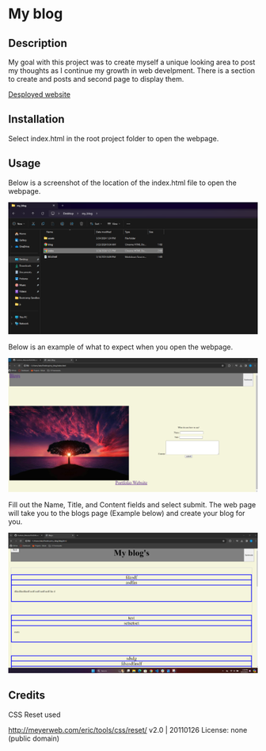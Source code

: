 # My blog


## Description
My goal with this project was to create myself a unique looking area to post my thoughts as I continue my growth in web develpment.  There is a section to create and posts and second page to display them.

[Desployed website](https://jakerasmusson.github.io/my_blog/)
## Installation
Select index.html in the root project folder to open the webpage.

## Usage
Below is a screenshot of the location of the index.html file to open the webpage.

![Screenshot of HTML](/assets/images/screen_shot_HTML.png "Image of HTML in folder")


Below is an example of what to expect when you open the webpage.

![Image of blog homepage](/assets/images/blog_home_page.png "Portfolio Example image")

Fill out the Name, Title, and Content fields and select submit.  The web page will take you to the blogs page (Example below) and create your blog for you.

![Image of blogs page](/assets//Images/blogs_page.png)

## Credits
CSS Reset used

http://meyerweb.com/eric/tools/css/reset/ 
   v2.0 | 20110126
   License: none (public domain)